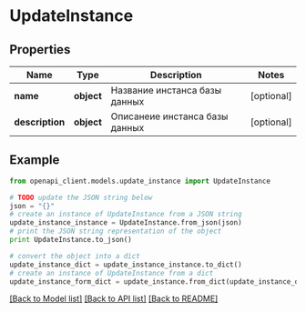 # UpdateInstance


## Properties
Name | Type | Description | Notes
------------ | ------------- | ------------- | -------------
**name** | **object** | Название инстанса базы данных | [optional] 
**description** | **object** | Описанеие инстанса базы данных | [optional] 

## Example

```python
from openapi_client.models.update_instance import UpdateInstance

# TODO update the JSON string below
json = "{}"
# create an instance of UpdateInstance from a JSON string
update_instance_instance = UpdateInstance.from_json(json)
# print the JSON string representation of the object
print UpdateInstance.to_json()

# convert the object into a dict
update_instance_dict = update_instance_instance.to_dict()
# create an instance of UpdateInstance from a dict
update_instance_form_dict = update_instance.from_dict(update_instance_dict)
```
[[Back to Model list]](../README.md#documentation-for-models) [[Back to API list]](../README.md#documentation-for-api-endpoints) [[Back to README]](../README.md)


